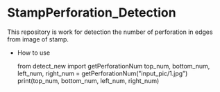 # StampPerforation_Detection
This repository is work for detection the number of perforation in edges from image of stamp.

- How to use

  from detect_new import getPerforationNum
  top_num, bottom_num, left_num, right_num = getPerforationNum("input_pic/1.jpg")
  print(top_num, bottom_num, left_num, right_num)
  
